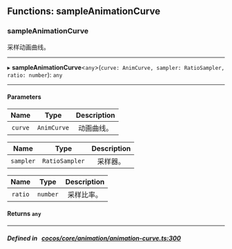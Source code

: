## Functions: sampleAnimationCurve

### sampleAnimationCurve

采样动画曲线。
___
▸ **sampleAnimationCurve**<`any`\>(`curve: AnimCurve, sampler: RatioSampler, ratio: number`): `any`
___


#### Parameters

| Name | Type | Description |
| :------: | :------: | :------: |
| `curve` | `AnimCurve` | 动画曲线。  |

| Name | Type | Description |
| :------: | :------: | :------: |
| `sampler` | `RatioSampler` | 采样器。  |

| Name | Type | Description |
| :------: | :------: | :------: |
| `ratio` | `number` | 采样比率。  |


#### Returns `any` 
___


##### Defined in &nbsp;   [cocos/core/animation/animation-curve.ts:300](https://github.com/cocos-creator/engine/blob/c7bf6b8a9/cocos/core/animation/animation-curve.ts#L300)&nbsp;
